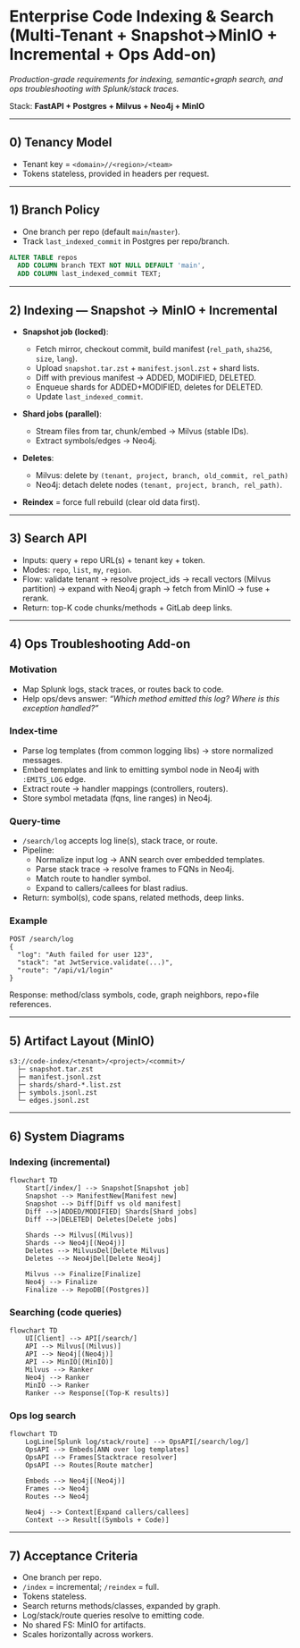 
# Enterprise Code Indexing & Search (Multi-Tenant + Snapshot→MinIO + Incremental + Ops Add-on)

_Production-grade requirements for indexing, semantic+graph search, and ops troubleshooting with Splunk/stack traces._

Stack: **FastAPI + Postgres + Milvus + Neo4j + MinIO**

---

## 0) Tenancy Model
- Tenant key = `<domain>//<region>/<team>`
- Tokens stateless, provided in headers per request.

---

## 1) Branch Policy
- One branch per repo (default `main`/`master`).
- Track `last_indexed_commit` in Postgres per repo/branch.

```sql
ALTER TABLE repos
  ADD COLUMN branch TEXT NOT NULL DEFAULT 'main',
  ADD COLUMN last_indexed_commit TEXT;
```

---

## 2) Indexing — Snapshot → MinIO + Incremental
- **Snapshot job (locked)**:  
  - Fetch mirror, checkout commit, build manifest (`rel_path`, `sha256`, `size`, `lang`).  
  - Upload `snapshot.tar.zst` + `manifest.jsonl.zst` + shard lists.  
  - Diff with previous manifest → ADDED, MODIFIED, DELETED.  
  - Enqueue shards for ADDED+MODIFIED, deletes for DELETED.  
  - Update `last_indexed_commit`.

- **Shard jobs (parallel)**:  
  - Stream files from tar, chunk/embed → Milvus (stable IDs).  
  - Extract symbols/edges → Neo4j.  

- **Deletes**:  
  - Milvus: delete by `(tenant, project, branch, old_commit, rel_path)`  
  - Neo4j: detach delete nodes `(tenant, project, branch, rel_path)`.

- **Reindex** = force full rebuild (clear old data first).

---

## 3) Search API
- Inputs: query + repo URL(s) + tenant key + token.  
- Modes: `repo`, `list`, `my`, `region`.  
- Flow: validate tenant → resolve project_ids → recall vectors (Milvus partition) → expand with Neo4j graph → fetch from MinIO → fuse + rerank.  
- Return: top-K code chunks/methods + GitLab deep links.

---

## 4) Ops Troubleshooting Add-on

### Motivation
- Map Splunk logs, stack traces, or routes back to code.  
- Help ops/devs answer: *“Which method emitted this log? Where is this exception handled?”*

### Index-time
- Parse log templates (from common logging libs) → store normalized messages.  
- Embed templates and link to emitting symbol node in Neo4j with `:EMITS_LOG` edge.  
- Extract route → handler mappings (controllers, routers).  
- Store symbol metadata (fqns, line ranges) in Neo4j.

### Query-time
- `/search/log` accepts log line(s), stack trace, or route.  
- Pipeline:  
  - Normalize input log → ANN search over embedded templates.  
  - Parse stack trace → resolve frames to FQNs in Neo4j.  
  - Match route to handler symbol.  
  - Expand to callers/callees for blast radius.  
- Return: symbol(s), code spans, related methods, deep links.

### Example
```
POST /search/log
{
  "log": "Auth failed for user 123",
  "stack": "at JwtService.validate(...)",
  "route": "/api/v1/login"
}
```
Response: method/class symbols, code, graph neighbors, repo+file references.

---

## 5) Artifact Layout (MinIO)
```
s3://code-index/<tenant>/<project>/<commit>/
  ├─ snapshot.tar.zst
  ├─ manifest.jsonl.zst
  ├─ shards/shard-*.list.zst
  ├─ symbols.jsonl.zst
  └─ edges.jsonl.zst
```

---

## 6) System Diagrams

### Indexing (incremental)
```mermaid
flowchart TD
    Start[/index/] --> Snapshot[Snapshot job]
    Snapshot --> ManifestNew[Manifest new]
    Snapshot --> Diff[Diff vs old manifest]
    Diff -->|ADDED/MODIFIED| Shards[Shard jobs]
    Diff -->|DELETED| Deletes[Delete jobs]

    Shards --> Milvus[(Milvus)]
    Shards --> Neo4j[(Neo4j)]
    Deletes --> MilvusDel[Delete Milvus]
    Deletes --> Neo4jDel[Delete Neo4j]

    Milvus --> Finalize[Finalize]
    Neo4j --> Finalize
    Finalize --> RepoDB[(Postgres)]
```

### Searching (code queries)
```mermaid
flowchart TD
    UI[Client] --> API[/search/]
    API --> Milvus[(Milvus)]
    API --> Neo4j[(Neo4j)]
    API --> MinIO[(MinIO)]
    Milvus --> Ranker
    Neo4j --> Ranker
    MinIO --> Ranker
    Ranker --> Response[(Top-K results)]
```

### Ops log search
```mermaid
flowchart TD
    LogLine[Splunk log/stack/route] --> OpsAPI[/search/log/]
    OpsAPI --> Embeds[ANN over log templates]
    OpsAPI --> Frames[Stacktrace resolver]
    OpsAPI --> Routes[Route matcher]

    Embeds --> Neo4j[(Neo4j)]
    Frames --> Neo4j
    Routes --> Neo4j

    Neo4j --> Context[Expand callers/callees]
    Context --> Result[(Symbols + Code)]
```

---

## 7) Acceptance Criteria
- One branch per repo.  
- `/index` = incremental; `/reindex` = full.  
- Tokens stateless.  
- Search returns methods/classes, expanded by graph.  
- Log/stack/route queries resolve to emitting code.  
- No shared FS: MinIO for artifacts.  
- Scales horizontally across workers.

